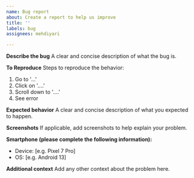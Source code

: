 ```yaml
---
name: Bug report
about: Create a report to help us improve
title: ''
labels: bug
assignees: mehdiyari

---
```


**Describe the bug**
A clear and concise description of what the bug is.

**To Reproduce**
Steps to reproduce the behavior:
1. Go to '...'
2. Click on '....'
3. Scroll down to '....'
4. See error

**Expected behavior**
A clear and concise description of what you expected to happen.

**Screenshots**
If applicable, add screenshots to help explain your problem.

**Smartphone (please complete the following information):**
 - Device: [e.g. Pixel 7 Pro]
 - OS: [e.g. Android 13]

**Additional context**
Add any other context about the problem here.
